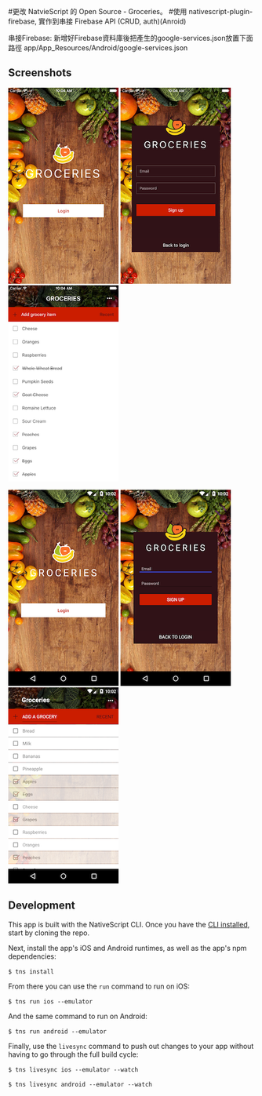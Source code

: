 #更改 NatvieScript 的 Open Source - Groceries。
#使用 nativescript-plugin-firebase, 實作到串接 Firebase API (CRUD, auth)(Anroid)


串接Firebase:
新增好Firebase資料庫後把產生的google-services.json放置下面路徑
app/App_Resources/Android/google-services.json


<h2 id="screenshots">Screenshots</h2>

![](assets/screenshots/ios-1.png)
![](assets/screenshots/ios-2.png)
![](assets/screenshots/ios-3.png)

![](assets/screenshots/android-1.png)
![](assets/screenshots/android-2.png)
![](assets/screenshots/android-3.png)

<h2 id="development">Development</h2>

This app is built with the NativeScript CLI. Once you have the [CLI installed](http://docs.nativescript.org/angular/tutorial/ng-chapter-1#11-install-nativescript-and-configure-your-environment), start by cloning the repo.

Next, install the app's iOS and Android runtimes, as well as the app's npm dependencies:

```
$ tns install
```

From there you can use the `run` command to run on iOS:

```
$ tns run ios --emulator
```

And the same command to run on Android:

```
$ tns run android --emulator
```

Finally, use the `livesync` command to push out changes to your app without having to go through the full build cycle:

```
$ tns livesync ios --emulator --watch
```
```
$ tns livesync android --emulator --watch
```


